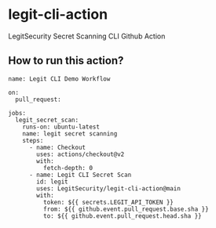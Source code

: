 # legit-cli-action
LegitSecurity Secret Scanning CLI Github Action

## How to run this action?

```
name: Legit CLI Demo Workflow

on:
  pull_request:

jobs:
  legit_secret_scan:
    runs-on: ubuntu-latest
    name: legit secret scanning
    steps:
      - name: Checkout
        uses: actions/checkout@v2
        with:
          fetch-depth: 0
      - name: Legit CLI Secret Scan
        id: legit
        uses: LegitSecurity/legit-cli-action@main
        with:
          token: ${{ secrets.LEGIT_API_TOKEN }}
          from: ${{ github.event.pull_request.base.sha }}
          to: ${{ github.event.pull_request.head.sha }}
```
